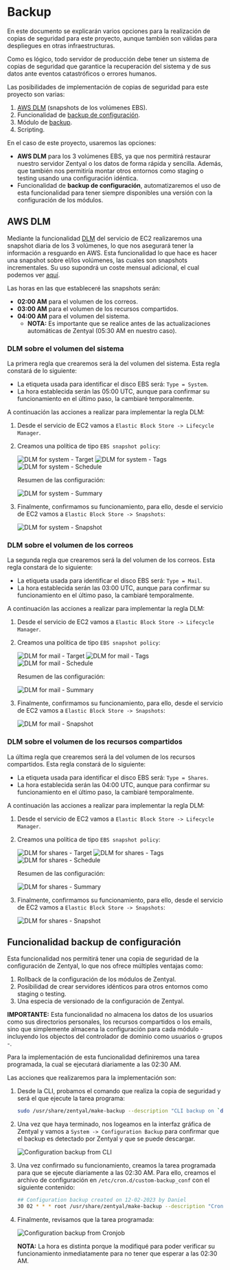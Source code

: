 # Backup

En este documento se explicarán varios opciones para la realización de copias de seguridad para este proyecto, aunque también son válidas para despliegues en otras infraestructuras.

Como es lógico, todo servidor de producción debe tener un sistema de copias de seguridad que garantice la recuperación del sistema y de sus datos ante eventos catastróficos o errores humanos.

Las posibilidades de implementación de copias de seguridad para este proyecto son varias:

1. [AWS DLM] (snapshots de los volúmenes EBS).
2. Funcionalidad de [backup de configuración].
3. Módulo de [backup].
4. Scripting.

[AWS DLM]: https://docs.aws.amazon.com/es_es/AWSEC2/latest/UserGuide/snapshot-lifecycle.html
[backup de configuración]: https://doc.zentyal.org/es/backup-conf.html
[backup]: https://doc.zentyal.org/es/backup.html

En el caso de este proyecto, usaremos las opciones:

* **AWS DLM** para los 3 volúmenes EBS, ya que nos permitirá restaurar nuestro servidor Zentyal o los datos de forma rápida y sencilla. Además, que también nos permitiría montar otros entornos como staging o testing usando una configuración idéntica.
* Funcionalidad de **backup de configuración**, automatizaremos el uso de esta funcionalidad para tener siempre disponibles una versión con la configuración de los módulos.

## AWS DLM

Mediante la funcionalidad [DLM] del servicio de EC2 realizaremos una snapshot diaria de los 3 volúmenes, lo que nos asegurará tener la información a resguardo en AWS. Esta funcionalidad lo que hace es hacer una snapshot sobre el/los volúmenes, las cuales son snapshots incrementales. Su uso supondrá un coste mensual adicional, el cual podemos ver [aquí].

[aquí]: https://aws.amazon.com/es/ebs/pricing/

Las horas en las que estableceré las snapshots serán:

* **02:00 AM** para el volumen de los correos.
* **03:00 AM** para el volumen de los recursos compartidos.
* **04:00 AM** para el volumen del sistema.
    * **NOTA:** Es importante que se realice antes de las actualizaciones automáticas de Zentyal (05:30 AM en nuestro caso).

[DLM]: https://docs.aws.amazon.com/es_es/AWSEC2/latest/UserGuide/snapshot-lifecycle.html

### DLM sobre el volumen del sistema

La primera regla que crearemos será la del volumen del sistema. Esta regla constará de lo siguiente:

* La etiqueta usada para identificar el disco EBS será: `Type = System`.
* La hora establecida serán las 05:00 UTC, aunque para confirmar su funcionamiento en el último paso, la cambiaré temporalmente.

A continuación las acciones a realizar para implementar la regla DLM:

1. Desde el servicio de EC2 vamos a `Elastic Block Store -> Lifecycle Manager`.
2. Creamos una política de tipo `EBS snapshot policy`:

    ![DLM for system - Target](assets/images/aws/backup-dlm-system_target.png "DLM for system - Target")
    ![DLM for system - Tags](assets/images/aws/backup-dlm-system_tags.png "DLM for system - Tags")
    ![DLM for system - Schedule](assets/images/aws/backup-dlm-system_schedule.png "DLM for system - Schedule")

    Resumen de las configuración:

    ![DLM for system - Summary](assets/images/aws/backup-dlm-system_summary.png "DLM for system - Summary")

3. Finalmente, confirmamos su funcionamiento, para ello, desde el servicio de EC2 vamos a `Elastic Block Store -> Snapshots`:

    ![DLM for system - Snapshot](assets/images/aws/backup-dlm-system_snapshot.png "DLM for system - Snapshot")

### DLM sobre el volumen de los correos

La segunda regla que crearemos será la del volumen de los correos. Esta regla constará de lo siguiente:

* La etiqueta usada para identificar el disco EBS será: `Type = Mail`.
* La hora establecida serán las 03:00 UTC, aunque para confirmar su funcionamiento en el último paso, la cambiaré temporalmente.

A continuación las acciones a realizar para implementar la regla DLM:

1. Desde el servicio de EC2 vamos a `Elastic Block Store -> Lifecycle Manager`.
2. Creamos una política de tipo `EBS snapshot policy`:

    ![DLM for mail - Target](assets/images/aws/backup-dlm-mail_target.png "DLM for mail - Target")
    ![DLM for mail - Tags](assets/images/aws/backup-dlm-mail_tags.png "DLM for mail - Tags")
    ![DLM for mail - Schedule](assets/images/aws/backup-dlm-mail_schedule.png "DLM for mail - Schedule")

    Resumen de las configuración:

    ![DLM for mail - Summary](assets/images/aws/backup-dlm-mail_summary.png "DLM for mail - Summary")

3. Finalmente, confirmamos su funcionamiento, para ello, desde el servicio de EC2 vamos a `Elastic Block Store -> Snapshots`:

    ![DLM for mail - Snapshot](assets/images/aws/backup-dlm-mail_snapshot.png "DLM for mail - Snapshot")

### DLM sobre el volumen de los recursos compartidos

La última regla que crearemos será la del volumen de los recursos compartidos. Esta regla constará de lo siguiente:

* La etiqueta usada para identificar el disco EBS será: `Type = Shares`.
* La hora establecida serán las 04:00 UTC, aunque para confirmar su funcionamiento en el último paso, la cambiaré temporalmente.

A continuación las acciones a realizar para implementar la regla DLM:

1. Desde el servicio de EC2 vamos a `Elastic Block Store -> Lifecycle Manager`.
2. Creamos una política de tipo `EBS snapshot policy`:

    ![DLM for shares - Target](assets/images/aws/backup-dlm-shares_target.png "DLM for shares - Target")
    ![DLM for shares - Tags](assets/images/aws/backup-dlm-shares_tags.png "DLM for shares - Tags")
    ![DLM for shares - Schedule](assets/images/aws/backup-dlm-shares_schedule.png "DLM for shares - Schedule")

    Resumen de las configuración:

    ![DLM for shares - Summary](assets/images/aws/backup-dlm-shares_summary.png "DLM for shares - Summary")

3. Finalmente, confirmamos su funcionamiento, para ello, desde el servicio de EC2 vamos a `Elastic Block Store -> Snapshots`:

    ![DLM for shares - Snapshot](assets/images/aws/backup-dlm-shares_snapshot.png "DLM for shares - Snapshot")

## Funcionalidad backup de configuración

Esta funcionalidad nos permitirá tener una copia de seguridad de la configuración de Zentyal, lo que nos ofrece múltiples ventajas como:

1. Rollback de la configuración de los módulos de Zentyal.
2. Posibilidad de crear servidores idénticos para otros entornos como staging o testing.
3. Una especia de versionado de la configuración de Zentyal.

**IMPORTANTE:** Esta funcionalidad no almacena los datos de los usuarios como sus directorios personales, los recursos compartidos o los emails, sino que simplemente almacena la configuración para cada módulo - incluyendo los objectos del controlador de dominio como usuarios o grupos -.

Para la implementación de esta funcionalidad definiremos una tarea programada, la cual se ejecutará diariamente a las 02:30 AM.

Las acciones que realizaremos para la implementación son:

1. Desde la CLI, probamos el comando que realiza la copia de seguridad y será el que ejecute la tarea programa:

    ```sh
    sudo /usr/share/zentyal/make-backup --description "CLI backup on `date '+%d-%m-%Y'`"
    ```

2. Una vez que haya terminado, nos logeamos en la interfaz gráfica de Zentyal y vamos a `System -> Configuration Backup` para confirmar que el backup es detectado por Zentyal y que se puede descargar.

    ![Configuration backup from CLI](assets/images/zentyal/backup-zentyal_conf.png "Configuration backup from CLI")

3. Una vez confirmado su funcionamiento, creamos la tarea programada para que se ejecute diariamente a las 02:30 AM. Para ello, creamos el archivo de configuración en `/etc/cron.d/custom-backup_conf` con el siguiente contenido:

    ```sh
    ## Configuration backup created on 12-02-2023 by Daniel
    30 02 * * * root /usr/share/zentyal/make-backup --description "Cronjob backup on `date '+\%d-\%m-\%Y'`" >/dev/null 2>&1
    ```

4. Finalmente, revisamos que la tarea programada:

    ![Configuration backup from Cronjob](assets/images/zentyal/backup-zentyal_conf-cronjob.png "Configuration backup from Cronjob")

    **NOTA:** La hora es distinta porque la modifiqué para poder verificar su funcionamiento inmediatamente para no tener que esperar a las 02:30 AM.
